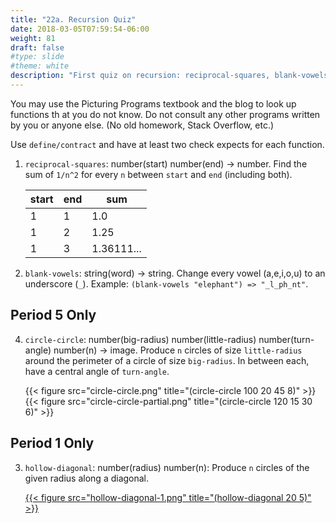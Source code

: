 ```yaml
---
title: "22a. Recursion Quiz"
date: 2018-03-05T07:59:54-06:00
weight: 81
draft: false
#type: slide
#theme: white
description: "First quiz on recursion: reciprocal-squares, blank-vowels, hollow-diagonal."
---
```


You may use the Picturing Programs textbook and the blog to look up functions th
at you do not know. Do not consult any other programs written by you or anyone else. (No old homework, Stack Overflow, etc.)

Use `define/contract` and have at least two check expects for each function.

1. `reciprocal-squares`: number(start) number(end) -> number. Find the sum of `1/n^2` for every `n` between `start` and `end` (including both).

    |start|end|sum  |
    |-----|---|-----|
    | 1   | 1 | 1.0 |
    | 1   | 2 |1.25 |
    | 1   | 3 |1.36111... |

2. `blank-vowels`: string(word) -> string. Change every vowel (a,e,i,o,u) to an underscore (`_`). Example: `(blank-vowels "elephant") => "_l_ph_nt"`.


## Period 5 Only

4. `circle-circle`: number(big-radius) number(little-radius) number(turn-angle) number(n) -> image. Produce `n` circles of size `little-radius` around the perimeter of a circle of size `big-radius`. In between each, have a central angle of `turn-angle`.

    {{< figure src="circle-circle.png" title="(circle-circle 100 20 45 8)" >}}
    {{< figure src="circle-circle-partial.png" title="(circle-circle 120 15 30 6)" >}}
    
## Period 1 Only

3. `hollow-diagonal`: number(radius) number(n): Produce `n` circles of the given radius along a diagonal.

    [{{< figure src="hollow-diagonal-1.png" title="(hollow-diagonal 20 5)" >}}](hollow-diagonal-2.png)


